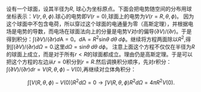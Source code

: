 设有一个球面，设其半径为$R$, 球心为坐标原点。下面会把电势随空间的分布用球坐标表示：$V(r,\theta,\phi)$.球心的电势即$V(r=0)$,球面上的电势为$V(r=R,\theta,\phi)$。
因为这个球面中不包含电荷，所以穿过这个球面的电通量为零（高斯定理），并根据电场是电势的导数，而电场在球面法向上的分量是电势V对r的偏导$(\partial V)/(\partial r)$。于是得到积分：$\int (\partial V)/(\partial r) d\mathrm{A}=0$。$d\mathrm{A}=R^2 \mathrm{sin}\theta\; d\theta\; d\phi$。继续将方程两面除以$R^2$,得到$\int (\partial V)/(\partial r) d\Omega=0$.这里$d\Omega=\mathrm{sin}\theta\; d\theta\; d\phi$。
注意上面这个方程不仅仅在半径为$R$的球面上成立，而是对于所有$r<R$的球面都成立。理由仍是高斯定理。于是可以把这个方程的左边从$r=0$积分到$r=R$.然后调换积分顺序，先对$r$积分：$\int (\partial V)/(\partial r) dr=V(R,\theta,\phi)-V(0)$,再继续对立体角积分：

$$\int [V(R,\theta,\phi)-V(0)] R^2d\Omega=0\rightarrow \int V(R,\theta,\phi) R^2d\Omega=4\pi R^2 V(0).$$

